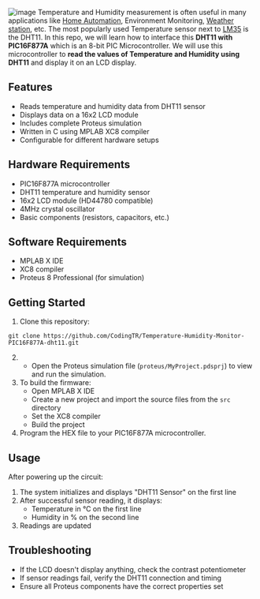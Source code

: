 ![image](https://github.com/user-attachments/assets/f7ba710f-e3fa-4b4f-aff0-925818ab6592)
Temperature and Humidity measurement is often useful in many applications like [Home Automation](https://circuitdigest.com/home-automation-projects), Environment Monitoring, [Weather station](https://circuitdigest.com/microcontroller-projects/esp12-nodemcu-based-iot-weather-station), etc. The most popularly used Temperature sensor next to [LM35](https://circuitdigest.com/tags/lm35) is the DHT11. In this repo, we will learn how to interface this **DHT11 with PIC16F877A** which is an 8-bit PIC Microcontroller. We will use this microcontroller to **read the values of Temperature and Humidity using DHT11** and display it on an LCD display.
## Features
- Reads temperature and humidity data from DHT11 sensor 
- Displays data on a 16x2 LCD module
- Includes complete Proteus simulation
- Written in C using MPLAB XC8 compiler
- Configurable for different hardware setups
## Hardware Requirements
- PIC16F877A microcontroller
- DHT11 temperature and humidity sensor
- 16x2 LCD module (HD44780 compatible)
- 4MHz crystal oscillator
- Basic components (resistors, capacitors, etc.)
## Software Requirements
- MPLAB X IDE
- XC8 compiler
- Proteus 8 Professional (for simulation)
## Getting Started
1. Clone this repository:
```git 
git clone https://github.com/CodingTR/Temperature-Humidity-Monitor-PIC16F877A-dht11.git
```
2. - Open the Proteus simulation file (`proteus/MyProject.pdsprj`) to view and run the simulation.
3. To build the firmware:
    - Open MPLAB X IDE
    - Create a new project and import the source files from the `src` directory
    - Set the XC8 compiler
    - Build the project
4. Program the HEX file to your PIC16F877A microcontroller.
## Usage
After powering up the circuit:
1. The system initializes and displays "DHT11 Sensor" on the first line
2. After successful sensor reading, it displays:
    - Temperature in °C on the first line
    - Humidity in % on the second line
3. Readings are updated
## Troubleshooting
- If the LCD doesn't display anything, check the contrast potentiometer
- If sensor readings fail, verify the DHT11 connection and timing
- Ensure all Proteus components have the correct properties set
